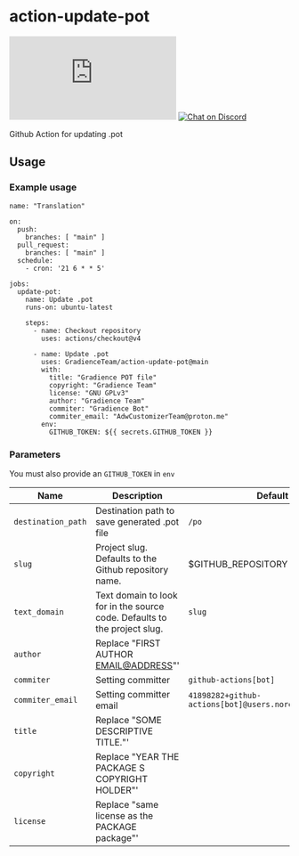 # action-update-pot

[![Chat on Matrix](https://img.shields.io/matrix/Gradience:matrix.org?color=%230dbd8b&label=Gradience&logo=matrix&logoColor=white)](https://matrix.to/#/#Gradience:matrix.org)
[![Chat on Discord](https://dcbadge.vercel.app/api/server/4njFDtfGEZ?style=flat&theme=default-inverted)](https://discord.com/invite/4njFDtfGEZ)

Github Action for updating .pot

## Usage

### Example usage

```shell
name: "Translation"

on:
  push:
    branches: [ "main" ]
  pull_request:
    branches: [ "main" ]
  schedule:
    - cron: '21 6 * * 5'

jobs:
  update-pot:
    name: Update .pot
    runs-on: ubuntu-latest

    steps:
      - name: Checkout repository
        uses: actions/checkout@v4

      - name: Update .pot
        uses: GradienceTeam/action-update-pot@main
        with:
          title: "Gradience POT file"
          copyright: "Gradience Team"
          license: "GNU GPLv3"
          author: "Gradience Team"
          commiter: "Gradience Bot"
          commiter_email: "AdwCustomizerTeam@proton.me"
        env:
          GITHUB_TOKEN: ${{ secrets.GITHUB_TOKEN }}

```

### Parameters

You must also provide an `GITHUB_TOKEN` in `env`

| Name               | Description                                                               | Default                                                 | Required |
|--------------------|---------------------------------------------------------------------------|---------------------------------------------------------|----------|
| `destination_path` | Destination path to save generated .pot file                              | `/po`                                                   | false    |
| `slug`             | Project slug. Defaults to the Github repository name.                     | $GITHUB_REPOSITORY                                      | false    |
| `text_domain`      | Text domain to look for in the source code. Defaults to the project slug. | `slug`                                                  | false    |
| `author`           | Replace "FIRST AUTHOR <EMAIL@ADDRESS>"'                                   |                                                         | false    |
| `commiter`         | Setting committer                                                         | `github-actions[bot]`                                   | false    |
| `commiter_email`   | Setting committer email                                                   | `41898282+github-actions[bot]@users.noreply.github.com` | false    |
| `title`            | Replace "SOME DESCRIPTIVE TITLE."'                                        |                                                         | false    |
| `copyright`        | Replace "YEAR THE PACKAGE S COPYRIGHT HOLDER"'                            |                                                         | false    |
| `license`          | Replace "same license as the PACKAGE package"'                            |                                                         | False    |
